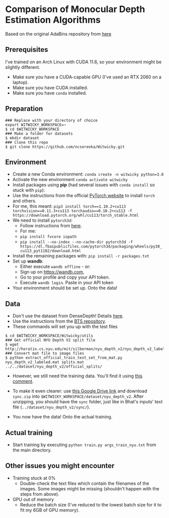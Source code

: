 # Comparison of Monocular Depth Estimation Algorithms

Based on the original AdaBins repository from [here](https://github.com/shariqfarooq123/AdaBins)

## Prerequisites

I've trained on an Arch Linux with CUDA 11.6, so your environment might be slightly different.
-   Make sure you have a CUDA-capable GPU (I've used an RTX 2060 on a laptop).
-   Make sure you have CUDA installed.
-   Make sure you have `conda` installed.

## Preparation

```
### Replace with your directory of choice
export WITWICKY_WORKSPACE=~
$ cd $WITWICKY_WORKSPACE
### Make a folder for datasets
$ mkdir dataset
### Clone this repo
$ git clone https://github.com/ncsereoka/Witwicky.git
```

## Environment

- Create a new Conda environment: `conda create -n witwicky python=3.8`
- Activate the new environment `conda activate witwicky`
- Install packages using **pip** (had several issues with `conda install` so stuck with `pip`):
- Use the instructions from the official [PyTorch website](https://pytorch.org/) to install `torch` and others.
- For me, this meant: `pip3 install torch==1.10.2+cu113 torchvision==0.11.3+cu113 torchaudio==0.10.2+cu113 -f https://download.pytorch.org/whl/cu113/torch_stable.html`
- We need to install `pytorch3d`:
  - Follow instructions from [here](https://github.com/facebookresearch/pytorch3d/blob/main/INSTALL.md).
  - For me:
  - `pip install fvcore iopath`
  - `pip install --no-index --no-cache-dir pytorch3d -f https://dl.fbaipublicfiles.com/pytorch3d/packaging/wheels/py38_cu113_pyt1102/download.html`
- Install the remaining packages with: `pip install -r packages.txt`
- Set up **wandb**:
    -   Either execute `wandb offline` - or:
    -   Sign up on https://wandb.com,
    -   Go to your profile and copy your API token.
    -   Execute `wandb login`. Paste in your API token
- Your environment should be set up. Onto the data!

## Data

-   Don't use the dataset from DenseDepth! Details [here](https://github.com/shariqfarooq123/AdaBins/issues/54#issuecomment-1014929303).
-   Use the instructions from the [BTS repository](https://github.com/cleinc/bts/).
-   These commands will set you up with the test files

```
$ cd $WITWICKY_WORKSPACE/Witwicky/utils
### Get official NYU Depth V2 split file
$ wget http://horatio.cs.nyu.edu/mit/silberman/nyu_depth_v2/nyu_depth_v2_labeled.mat
### Convert mat file to image files
$ python extract_official_train_test_set_from_mat.py nyu_depth_v2_labeled.mat splits.mat ../../dataset/nyu_depth_v2/official_splits/
```

-   However, we still need the training data. You'll find it using [this comment](https://github.com/cleinc/bts/issues/4#issuecomment-527120927).
-   To make it even clearer: use [this Google Drive link](https://drive.google.com/uc?id=1AysroWpfISmm-yRFGBgFTrLy6FjQwvwP&export=download) and download `sync.zip` into `$WITWICKY_WORKSPACE/dataset/nyu_depth_v2`. After unzipping, you should have the `sync` folder, just like in Bhat's inputs' text file (`../dataset/nyu_depth_v2/sync/`).

-   You now have the data! Onto the actual training.

## Actual training

-   Start training by executing `python train.py args_train_nyu.txt` from the main directory.

## Other issues you might encounter

-   Training stuck at 0%
    -   Double-check the text files which contain the filenames of the images. Some images might be missing (shouldn't happen with the steps from above).
-   GPU out of memory
    -   Reduce the batch size (I've reduced to the lowest batch size for it to fit my 6GB of GPU memory).
